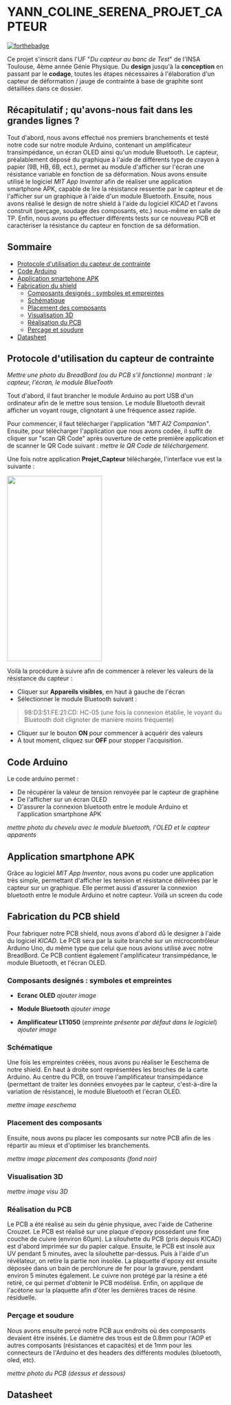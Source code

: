 # YANN_COLINE_SERENA_PROJET_CAPTEUR

[![forthebadge](https://forthebadge.com/images/badges/made-with-crayons.svg)](https://forthebadge.com)

Ce projet s'inscrit dans l'UF "*Du capteur au banc de Test*" de l'INSA Toulouse, 4ème année Génie Physique. 
Du **design** jusqu'à la **conception** en passant par le **codage**, toutes les étapes nécessaires à l'élaboration d'un capteur de déformation / jauge de contrainte à base de graphite sont détaillées dans ce dossier.

## Récapitulatif ; qu'avons-nous fait dans les grandes lignes ?

Tout d'abord, nous avons effectué nos premiers branchements et testé notre code sur notre module Arduino, contenant un amplificateur transimpédance, un écran OLED ainsi qu'un module Bluetooth. Le capteur, préalablement déposé du graphique à l'aide de différents type de crayon à papier (9B, HB, 6B, ect.), permet au module d'afficher sur l'écran une résistance variable en fonction de sa déformation.
Nous avons ensuite utilisé le logiciel *MIT App Inventor* afin de réaliser une application smartphone APK, capable de lire la résistance ressentie par le capteur et de l'afficher sur un graphique à l'aide d'un module Bluetooth.
Ensuite, nous avons réalisé le design de notre shield à l'aide du logiciel *KICAD* et l'avons construit (perçage, soudage des composants, etc.) nous-même en salle de TP.
Enfin, nous avons pu effectuer différents tests sur ce nouveau PCB et caractériser la résistance du capteur en fonction de sa déformation.


## Sommaire 

* [Protocole d'utilisation du capteur de contrainte](#PremiereSection) 
* [Code Arduino](#DeuxiemeSection)
* [Application smartphone APK](#TroisiemeSection)
* [Fabrication du shield](#QuatriemeSection)
  * [Composants designés : symboles et empreintes](#QuatriemeSection1)
  * [Schématique](#QuatriemeSection2)
  * [Placement des composants](#QuatriemeSection3)
  * [Visualisation 3D](#QuatriemeSection4)
  * [Réalisation du PCB](#QuatriemeSection5)
  * [Perçage et soudure](#QuatriemeSection6)
* [Datasheet](#CinquiemeSection)


## Protocole d'utilisation du capteur de contrainte <a id="PremiereSection"></a>

*Mettre une photo du BreadBord (ou du PCB s'il fonctionne) montrant : le capteur, l'écran, le module BlueTooth*

Tout d'abord, il faut brancher le module Arduino au port USB d'un ordinateur afin de le mettre sous tension. Le module Bluetooth devrait afficher un voyant rouge, clignotant à une fréquence assez rapide.

Pour commencer, il faut télécharger l'application *"MIT AI2 Companion"*. 
Ensuite, pour télécharger l'application que nous avons codée, il suffit de cliquer sur "scan QR Code" après ouverture de cette première application et de scanner le QR Code suivant : *mettre le QR Code de téléchargement*.

Une fois notre application **Projet_Capteur** téléchargée, l'interface vue est la suivante : 

<img src="https://user-images.githubusercontent.com/78104030/112719428-46c13480-8ef9-11eb-9b36-b447899ebbba.jpg" width="220" height="430">

Voilà la procédure à suivre afin de commencer à relever les valeurs de la résistance du capteur :

* Cliquer sur **Appareils visibles**, en haut à gauche de l'écran
* Sélectionner le module Bluetooth suivant : 
> 98:D3:51:FE:21:CD: HC-05 
> (une fois la connexion établie, le voyant du Bluetooth doit clignoter de manière moins fréquente)
* Cliquer sur le bouton **ON** pour commencer à acquérir des valeurs
* A tout moment, cliquez sur **OFF** pour stopper l'acquisition.


## Code Arduino <a id="DeuxiemeSection"></a>

Le code arduino permet : 
* De récupérer la valeur de tension renvoyée par le capteur de graphène
* De l'afficher sur un écran OLED 
* D'assurer la connexion bluetooth entre le module Arduino et l'application smartphone APK

*mettre photo du chevelu avec le module bluetooth, l'OLED et le capteur apparents*


## Application smartphone APK <a id="TroisiemeSection"></a>

Grâce au logiciel *MIT App Inventor*, nous avons pu coder une application très simple, permettant d'afficher les tension et résistance délivrées par le capteur sur un graphique. Elle permet aussi d'assurer la connexion bluetooth entre le module Arduino et notre capteur. Voilà un screen du code



## Fabrication du PCB shield <a id="QuatriemeSection"></a>

Pour fabriquer notre PCB shield, nous avons d'abord dû le designer à l'aide du logiciel *KICAD*. 
Le PCB sera par la suite branché sur un microcontrôleur Arduino Uno, du même type que celui que nous avions utilisé avec notre BreadBord. Ce PCB contient également l'amplificateur transimpédance, le module Bluetooth, et l'écran OLED.

### Composants designés : symboles et empreintes <a id="QuatriemeSection1"></a>

* **Ecranc OLED**
*ajouter image*

* **Module Bluetooth**
*ajouter image*

* **Amplificateur LT1050** (*empreinte présente par défaut dans le logiciel*)
*ajouter image*

### Schématique <a id="QuatriemeSection2"></a>

Une fois les empreintes créées, nous avons pu réaliser le Eeschema de notre shield. 
En haut à droite sont représentées les broches de la carte Arduino. Au centre du PCB, on trouve l'amplificateur transimpédance (permettant de traiter les données envoyées par le capteur, c'est-à-dire la variation de résistance), le module Bluetooth et l'écran OLED. 

*mettre image eeschema*

### Placement des composants <a id="QuatriemeSection3"></a>

Ensuite, nous avons pu placer les composants sur notre PCB afin de les répartir au mieux et d'optimiser les branchements.

*mettre image placement des composants (fond noir)*

### Visualisation 3D <a id="QuatriemeSection4"></a>

*mettre image visu 3D*

### Réalisation du PCB <a id="QuatriemeSection5"></a>

Le PCB a été réalisé au sein du génie physique, avec l'aide de Catherine Crouzet. Le PCB est réalisé sur une plaque d'epoxy possédant une fine couche de cuivre (environ 60µm).
La silouhette du PCB (pris depuis KICAD) est d'abord imprimée sur du papier calque. Ensuite, le PCB est insolé aux UV pendant 5 minutes, avec la silouhette par-dessus. Puis à l'aide d'un révélateur, on retire la partie non insolée. 
La plaquette d'epoxy est ensuite déposée dans un bain de perchlorure de fer pour la gravure, pendant environ 5 minutes également. Le cuivre non protégé par la résine a été retiré, ce qui permet d'obtenir le PCB modélisé. 
Enfin, on applique de l'acétone sur la plaquette afin d'ôter les dernières traces de résine résiduelle.

### Perçage et soudure <a id="QuatriemeSection6"></a>

Nous avons ensuite percé notre PCB aux endroits où des composants devaient être insérés. Le diamètre des trous est de 0.8mm pour l'AOP et autres composants (résistances et capacités) et de 1mm pour les connecteurs de l'Arduino et des headers des différents modules (bluetooth, oled, etc).

*mettre photo du PCB (dessus et dessous)*

## Datasheet <a id="CinquiemeSection"></a>
